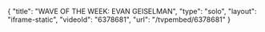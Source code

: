 {
    "title": "WAVE OF THE WEEK: EVAN GEISELMAN",
    "type": "solo",
    "layout": "iframe-static",
    "videoId": "6378681",
    "url": "\/tvpembed\/6378681"
}